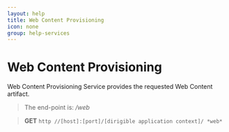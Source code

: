 ```yaml
---
layout: help
title: Web Content Provisioning
icon: none
group: help-services
---
```


Web Content Provisioning
===

Web Content Provisioning Service provides the requested Web Content artifact.

> The end-point is: */web*

> **GET** `http //[host]:[port]/[dirigible application context]/ *web*`
